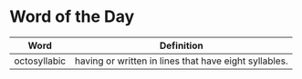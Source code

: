 # Word of the Day

|Word|Definition|
|---|---|
|octosyllabic|having or written in lines that have eight syllables.|